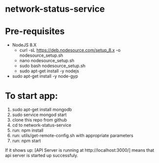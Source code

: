 # network-status-service
# Pre-requisites
- NodeJS 8.X
  - curl -sL https://deb.nodesource.com/setup_8.x -o nodesource_setup.sh
  - nano nodesource_setup.sh
  - sudo bash nodesource_setup.sh
  - sudo apt-get install -y nodejs
- sudo apt-get install -y node-gyp
# To start app:
1. sudo apt-get install mongodb
2. sudo service mongod start
3. clone this repo from github
4. cd to network-status-service
5. run: npm install
6. run: utils/get-remote-config.sh with appropriate parameters
7. run: npm start

If it shows up: [API Server is running at http://localhost:3000/] means that api server is started up successfuly.
